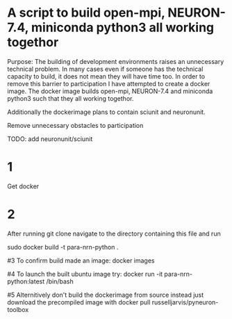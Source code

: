 

# A script to build open-mpi, NEURON-7.4, miniconda python3 all working togethor

Purpose: The building of development environments raises an unnecessary technical problem. In many cases even if someone has the technical capacity to build, it does not mean they will have time too. In order to remove this barrier to participation I have attempted to create a docker image. The docker image builds open-mpi, NEURON-7.4 and miniconda python3 such that they all working togethor.

Additionally the dockerimage plans to contain sciunit and neuronunit.



Remove unnecessary obstacles to participation


TODO: add neuronunit/sciunit

# 1
Get docker 
# 2
After running git clone navigate to the directory containing this file and run

sudo docker build -t para-nrn-python .

#3
To confirm build made an image:
docker images

#4
To launch the built ubuntu image try:
docker run -it para-nrn-python:latest /bin/bash

#5
Alternitively don't build the dockerimage from source instead just download the precompiled image with
docker pull russelljarvis/pyneuron-toolbox